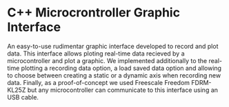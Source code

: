 # C++ Microcrontroller Graphic Interface

An easy-to-use rudimentar graphic interface developed to record and plot data. This interface allows ploting real-time data recieved by a microcontroller and plot a graphic. We implemented additionally to the real-time plotting a recording data option, a load saved data option and allowing to choose between creating a static or a dynamic axis when recording new data. Finally, as a proof-of-concept we used Freescale Freedom FDRM-KL25Z but any microcontroller can communicate to this interface using an USB cable.
